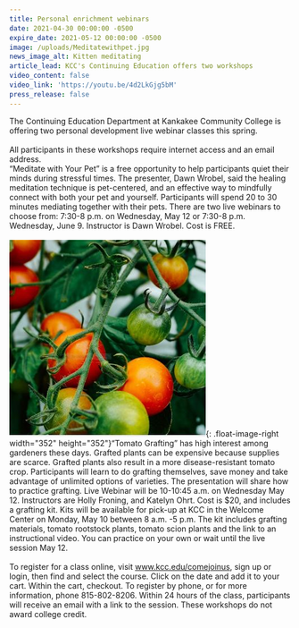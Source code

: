 ```yaml
---
title: Personal enrichment webinars
date: 2021-04-30 00:00:00 -0500
expire_date: 2021-05-12 00:00:00 -0500
image: /uploads/Meditatewithpet.jpg
news_image_alt: Kitten meditating
article_lead: KCC's Continuing Education offers two workshops
video_content: false
video_link: 'https://youtu.be/4d2LkGjg5bM'
press_release: false
---
```

The Continuing Education Department at Kankakee Community College is offering two personal development live webinar classes this spring.&nbsp;<br><br>All participants in these workshops require internet access and an email address.<br>“Meditate with Your Pet” is a free opportunity to help participants quiet their minds during stressful times. The presenter, Dawn Wrobel, said the healing meditation technique is pet-centered, and an effective way to mindfully connect with both your pet and yourself. Participants will spend 20 to 30 minutes mediating together with their pets. There are two live webinars to choose from: 7:30-8 p.m. on Wednesday, May 12 or 7:30-8 p.m. Wednesday, June 9. Instructor is Dawn Wrobel. Cost is FREE.&nbsp;<br><br>![](/uploads/Tomatoes-Copy.JPG){: .float-image-right width="352" height="352"}“Tomato Grafting” has high interest among gardeners these days. Grafted plants can be expensive because supplies are scarce. Grafted plants also result in a more disease-resistant tomato crop. Participants will learn to do grafting themselves, save money and take advantage of unlimited options of varieties. The presentation will share how to practice grafting. Live Webinar will be 10-10:45 a.m. on Wednesday May 12. Instructors are Holly Froning, and Katelyn Ohrt. Cost is $20, and includes a grafting kit. Kits will be available for pick-up at KCC in the Welcome Center on Monday, May 10 between 8 a.m. -5 p.m. The kit includes grafting materials, tomato rootstock plants, tomato scion plants and the link to an instructional video. You can practice on your own or wait until the live session May 12.<br><br>To register for a class online, visit www.kcc.edu/comejoinus, sign up or login, then find and select the course. Click on the date and add it to your cart. Within the cart, checkout. To register by phone, or for more information, phone 815-802-8206. Within 24 hours of the class, participants will receive an email with a link to the session. These workshops do not award college credit.
